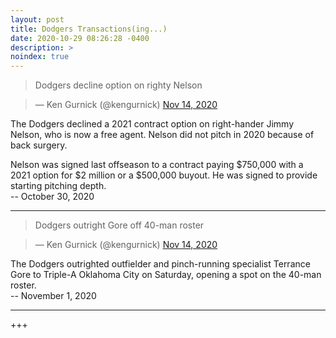 ```yaml
---
layout: post
title: Dodgers Transactions(ing...)
date: 2020-10-29 08:26:28 -0400
description: >
noindex: true
---
```


> Dodgers decline option on righty Nelson

<script async src="//platform.twitter.com/widgets.js" charset="utf-8"></script>
<blockquote class="twitter-tweet" data-lang="en">
  &mdash; Ken Gurnick (@kengurnick)
  <a href="https://twitter.com/kengurnick/status/1322330223111630848">Nov 14, 2020</a>
</blockquote>

The Dodgers declined a 2021 contract option on right-hander Jimmy Nelson, who is now a free agent. Nelson did not pitch in 2020 because of back surgery.

Nelson was signed last offseason to a contract paying $750,000 with a 2021 option for $2 million or a $500,000 buyout. He was signed to provide starting pitching depth.   
 -- October 30, 2020

---

> Dodgers outright Gore off 40-man roster

<script async src="//platform.twitter.com/widgets.js" charset="utf-8"></script>
<blockquote class="twitter-tweet" data-lang="en">
  &mdash; Ken Gurnick (@kengurnick)
  <a href="https://twitter.com/kengurnick/status/1322945668911034368">Nov 14, 2020</a>
</blockquote>

The Dodgers outrighted outfielder and pinch-running specialist Terrance Gore to Triple-A Oklahoma City on Saturday, opening a spot on the 40-man roster.   
 -- November 1, 2020  

---

+++
